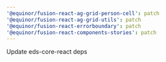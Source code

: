```yaml
---
'@equinor/fusion-react-ag-grid-person-cell': patch
'@equinor/fusion-react-ag-grid-utils': patch
'@equinor/fusion-react-errorboundary': patch
'@equinor/fusion-react-components-stories': patch
---
```


Update eds-core-react deps

